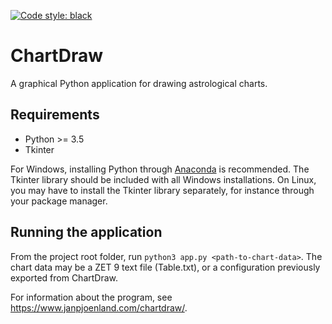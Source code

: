 [![Code style: black](https://img.shields.io/badge/code%20style-black-000000.svg)](https://github.com/python/black)

# ChartDraw

A graphical Python application for drawing astrological charts.

## Requirements

-  Python >= 3.5
-  Tkinter

For Windows, installing Python through [Anaconda](http://anaconda.com) is
recommended. The Tkinter library should be included with all Windows
installations.
On Linux, you may have to install the Tkinter library separately, for instance
through your package manager.

## Running the application

From the project root folder, run `python3 app.py <path-to-chart-data>`.
The chart data may be a ZET 9 text file (Table.txt), or
a configuration previously exported from ChartDraw.

For information about the program, see
<https://www.janpjoenland.com/chartdraw/>.

